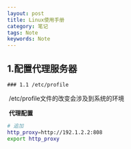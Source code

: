 ```yaml
---
layout: post
title: Linux使用手册
category: 笔记
tags: Note
keywords: Note
---
```


## 1.配置代理服务器

	### 1.1 /etc/profile

​	/etc/profile文件的改变会涉及到系统的环境

​	**代理配置**

```bash
# 追加
http_proxy=http://192.1.2.2:808
export http_proxy
```

